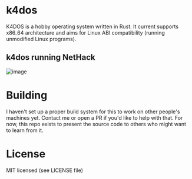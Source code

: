 # k4dos
K4DOS is a hobby operating system written in Rust. It current supports x86_64 architecture and aims for Linux ABI compatibility (running unmodified Linux programs).
## k4dos running NetHack
![image](https://user-images.githubusercontent.com/58794204/227795203-976c46ac-1c75-4125-89d8-4377397deff0.png)
# Building
I haven't set up a proper build system for this to work on other people's machines yet. Contact me or open a PR if you'd like to help with that.
For now, this repo exists to present the source code to others who might want to learn from it.
# License
MIT licensed (see LICENSE file)
